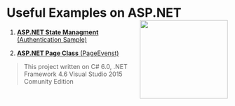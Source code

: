 # Useful Examples on ASP.NET  <img src="https://cloud.githubusercontent.com/assets/24522089/24391421/08a39e1e-13a0-11e7-85af-51c0f5f76a6a.png" align="right" width="200px" height="180px" /> 


1. [**ASP.NET State Managment** (Authentication Sample)](https://github.com/tigranv/Useful_Examples_ASP.NET/tree/master/State%20Managment) 

2. [**ASP.NET Page Class** (PageEvenst)](https://github.com/tigranv/Useful_Examples_ASP.NET/tree/master/ASP.NET%20Page%20Class) 


> This project written on C# 6.0, .NET Framework 4.6 Visual Studio 2015 Comunity Edition
